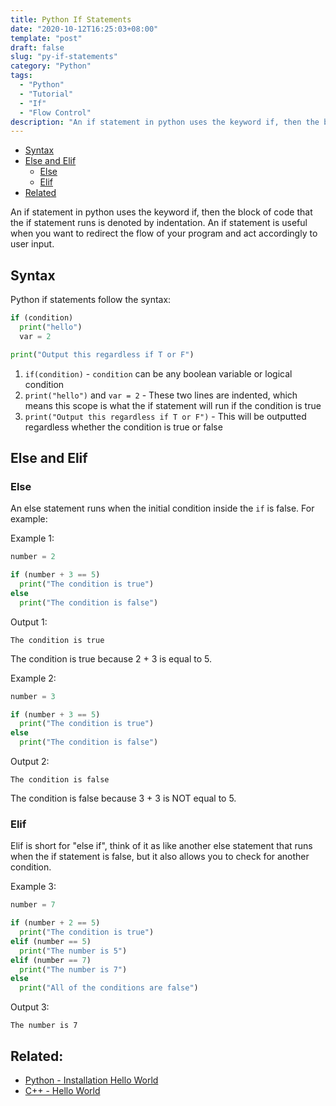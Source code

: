 ```yaml
---
title: Python If Statements
date: "2020-10-12T16:25:03+08:00"
template: "post"
draft: false 
slug: "py-if-statements"
category: "Python"
tags:
  - "Python"
  - "Tutorial"
  - "If"
  - "Flow Control"
description: "An if statement in python uses the keyword if, then the block of code that the if statement runs is denoted by indentation. An if statement is useful when you want to redirect the flow of your program and act accordingly to user input"
---
```


- [Syntax](#syntax)
- [Else and Elif](#else-and-elif)
  - [Else](#else)
  - [Elif](#elif)
- [Related](#related)

An if statement in python uses the keyword if, then the block of code that the if statement runs is denoted by indentation. An if statement is useful when you want to redirect the flow of your program and act accordingly to user input.

## Syntax

Python if statements follow the syntax:

```python
if (condition)
  print("hello")
  var = 2

print("Output this regardless if T or F")
```

1. `if(condition)` - `condition` can be any boolean variable or logical condition
2. `print("hello")` and `var = 2` - These two lines are indented, which means this scope is what the if statement will run if the condition is true
3. `print("Output this regardless if T or F")` - This will be outputted regardless whether the condition is true or false

## Else and Elif

### Else

An else statement runs when the initial condition inside the `if` is false. For example:

Example 1:

```python
number = 2

if (number + 3 == 5)
  print("The condition is true")
else
  print("The condition is false")
```

Output 1:

```
The condition is true
```

The condition is true because 2 + 3 is equal to 5.

Example 2:

```python
number = 3

if (number + 3 == 5)
  print("The condition is true")
else
  print("The condition is false")
```

Output 2:

```
The condition is false
```

The condition is false because 3 + 3 is NOT equal to 5.

### Elif

Elif is short for "else if", think of it as like another else statement that runs when the if statement is false, but it also allows you to check for another condition.

Example 3:

```python
number = 7

if (number + 2 == 5)
  print("The condition is true")
elif (number == 5)
  print("The number is 5")
elif (number == 7)
  print("The number is 7")
else
  print("All of the conditions are false")
```

Output 3:

```
The number is 7
```

## Related:

- [Python - Installation Hello World](/posts/py-installation)
- [C++ - Hello World](/posts/cpp-hello-world)
